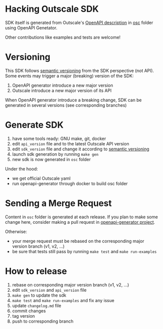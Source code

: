 # Hacking Outscale SDK

SDK itself is generated from Outscale's [OpenAPI description](https://github.com/outscale/osc-api) in [osc](osc/) folder using OpenAPI Genetator.

Other contributions like examples and tests are welcome!

# Versioning

This SDK follows [semantic versioning](https://semver.org/) from the SDK perspective (not API).
Some events may trigger a major (breaking) version of the SDK:
1. OpenAPI generator introduce a new major version
2. Outscale introduce a new major version of its API

When OpenAPI generator introduce a breaking change, SDK can be generated in several versions (see corresponding branches)

# Generate SDK

1. have some tools ready: GNU make, git, docker
2. edit `api_version` file and to the latest Outscale API version
3. edit `sdk_version` file and change it according to [semantic versioning](https://semver.org/)
4. launch sdk generation by running `make gen`
5. new sdk is now generated in `osc` folder

Under the hood:
- we get official Outscale yaml
- run openapi-generator through docker to build osc folder

# Sending a Merge Request

Content in `osc` folder is generated at each release.
If you plan to make some change here, consider making a pull request in [openapi-generator project](https://github.com/OpenAPITools/openapi-generator/).

Otherwise:
- your merge request must be rebased on the corresponding major version branch (v1, v2, ...)
- be sure that tests still pass by running `make test` and `make run-examples`

# How to release

1. rebase on corresponding major version branch (v1, v2, ...)
2. edit `sdk_version` and `api_version` file
3. `make gen` to update the sdk
4. `make test` and `make run-examples` and fix any issue
5. update `changelog.md` file
6. commit changes
7. tag version
8. push to corresponding branch
